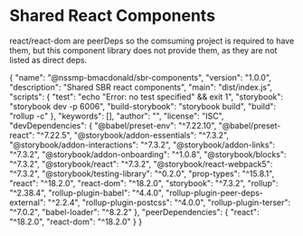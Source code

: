 # Shared React Components

react/react-dom are peerDeps so the comsuming project is required to have them,
but this component library does not provide them, as they are not listed as direct deps.

{
"name": "@nssmp-bmacdonald/sbr-components",
"version": "1.0.0",
"description": "Shared SBR react components",
"main": "dist/index.js",
"scripts": {
"test": "echo \"Error: no test specified\" && exit 1",
"storybook": "storybook dev -p 6006",
"build-storybook": "storybook build",
"build": "rollup -c"
},
"keywords": [],
"author": "",
"license": "ISC",
"devDependencies": {
"@babel/preset-env": "^7.22.10",
"@babel/preset-react": "^7.22.5",
"@storybook/addon-essentials": "^7.3.2",
"@storybook/addon-interactions": "^7.3.2",
"@storybook/addon-links": "^7.3.2",
"@storybook/addon-onboarding": "^1.0.8",
"@storybook/blocks": "^7.3.2",
"@storybook/react": "^7.3.2",
"@storybook/react-webpack5": "^7.3.2",
"@storybook/testing-library": "^0.2.0",
"prop-types": "^15.8.1",
"react": "^18.2.0",
"react-dom": "^18.2.0",
"storybook": "^7.3.2",
"rollup": "^2.38.4",
"rollup-plugin-babel": "^4.4.0",
"rollup-plugin-peer-deps-external": "^2.2.4",
"rollup-plugin-postcss": "^4.0.0",
"rollup-plugin-terser": "^7.0.2",
"babel-loader": "^8.2.2"
},
"peerDependencies": {
"react": "^18.2.0",
"react-dom": "^18.2.0"
}
}
